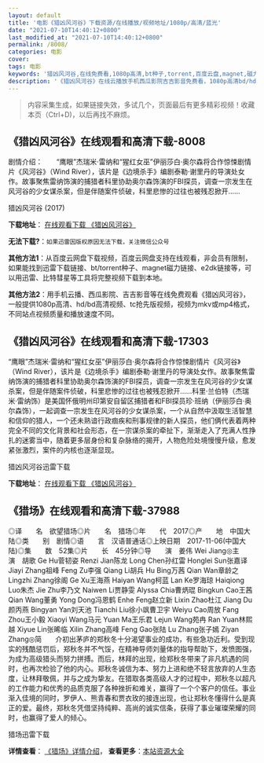 ```yaml
---
layout: default
title: '电影《猎凶风河谷》下载资源/在线播放/视频地址/1080p/高清/蓝光'
date: "2021-07-10T14:40:12+0800"
last_modified_at: "2021-07-10T14:40:12+0800"
permalink: /8008/
categories: 电影
cover:
tags: 电影
keywords: '猎凶风河谷,在线免费看,1080p高清,bt种子,torrent,百度云盘,magnet,磁力链,迅雷下载资源'
description: '《猎凶风河谷》在线云播放手机西瓜影院吉吉影音免费看，1080p高清bd/hd未删减完整版和tc抢先枪版，mkv/mp4格式，附带bt/torrent种子、magnet/磁力链、百度云盘、网盘资源迅雷下载链接'
---
```


>内容采集生成，如果链接失效，多试几个，页面最后有更多精彩视频！收藏本页（Ctrl+D)，以后再找不麻烦。


## 《猎凶风河谷》在线观看和高清下载-8008

剧情介绍：　　“鹰眼”杰瑞米·雷纳和“猩红女巫”伊丽莎白·奥尔森将合作惊悚剧情片《风河谷》（Wind River），该片是《边境杀手》编剧泰勒·谢里丹的导演处女作。故事聚焦雷纳饰演的捕猎者科里协助奥尔森饰演的FBI探员，调查一宗发生在风河谷的少女谋杀案，但是伴随案件侦破，科里悲惨的过往也被残忍掀开……


猎凶风河谷 (2017)

**下载地址**： [在线观看下载 《猎凶风河谷》](https://www.btbtdy.me/btdy/dy11540.html) 


**无法下载?**：`如果迅雷因版权原因无法下载，关注微信公众号 `

**其他方法1**：从百度云网盘下载视频，百度云网盘支持在线观看，非会员有限制，如果能找到迅雷下载链接、bt/torrent种子、magnet磁力链接、e2dk链接等，可以用迅雷、比特彗星等工具将完整视频下载到本地。

**其他方法2**：用手机云播、西瓜影院、吉吉影音等在线免费观看《猎凶风河谷》，一般提供1080p高清、hd/bd高清视频、tc抢先版视频，视频为mkv或mp4格式，不同站点视频质量和播放速度不同。


## 《猎凶风河谷》在线观看和高清下载-17303

“鹰眼”杰瑞米·雷纳和“猩红女巫”伊丽莎白·奥尔森将合作惊悚剧情片《风河谷》（Wind River），该片是《边境杀手》编剧泰勒·谢里丹的导演处女作。故事聚焦雷纳饰演的捕猎者科里协助奥尔森饰演的FBI探员，调查一宗发生在风河谷的少女谋杀案，但是伴随案件侦破，科里悲惨的过往也被残忍掀开……科里·兰伯特（杰瑞米·雷纳饰）是美国怀俄明州印第安自留区捕猎者和FBI探员珍·班纳（伊丽莎白·奥尔森饰），一起调查一宗发生在风河谷的少女谋杀案，一个从自然中汲取生活智慧和信仰的猎人，一个还未熟谙行政痼疾和刑事规律的新人探员，他们俩代表着两种完全不同的文化背景和社会形态，在一宗谋杀案的牵扯下，渐渐走入了充满人性挣扎的迷雾当中，随着更多层身份和复杂脉络的揭开，人物危险处境慢慢升级，愈发紧张激烈，案件的内核也逐渐显现。


猎凶风河谷迅雷下载

**下载地址**： [在线观看下载 《猎凶风河谷》](https://www.993dy.com//vod-detail-id-27766.html) 


## 《猎场》在线观看和高清下载-37988

◎译　　名　欲望猎场◎片　　名　猎场◎年　　代　2017◎产　　地　中国大陆◎类　　别　剧情◎语　　言　汉语普通话◎上映日期　2017-11-06(中国大陆)◎集　　数　52集◎片　　长　45分钟◎导　　演　姜伟 Wei Jiang◎主　　演　胡歌 Ge Hu菅韧姿 Renzi Jian陈龙 Long Chen孙红雷 Honglei Sun张嘉译 Jiayi Zhang祖峰 Feng Zu李强 Qiang Li胡兵 Hu Bing万茜 Qian Wan章龄之 Lingzhi Zhang徐阁 Ge Xu王海燕 Haiyan Wang柯蓝 Lan Ke罗海琼 Haiqiong Luo朱杰 Jie Zhu李乃文 Naiwen Li贾静雯 Alyssa Chia曹炳琨 Bingkun Cao王茜 Qian Wang董勇 Yong Dong冯恩鹤 Enhe Feng赵立新 Lixin Zhao杜江 Jiang Du颜丙燕 Bingyan Yan刘天池 Tianchi Liu徐小飒曹卫宇 Weiyu Cao周放 Fang Zhou王小毅 Xiaoyi Wang马元 Yuan Ma王乐君 Lejun Wang苑冉 Ran Yuan林熙越 Xiyue Lin张晞临 Xilin Zhang高峰 Feng Gao张陆 Lu Zhang张子嫣 Ziyan Zhang◎简　　介初出茅庐的郑秋冬十分渴望事业的成功，有些急功近利。受到现实的残酷惩罚后，郑秋冬并不气馁，在精神导师刘量体的指导帮助下，发愤图强，为成为高级猎头而努力拼搏。而后，林拜的出现，给郑秋冬带来了非凡机遇的同时，也再次检验了他的内心。郑秋冬诚信为本、努力上进和绝不轻言放弃的人生态度，让林拜敬佩，并与之成为挚友。在猎取各类高级人才的过程中，郑秋冬以超凡的工作能力和优秀的品质克服了各种挫折和难关，赢得了一个个客户的信任。事业渐入佳境的同时，罗伊人、熊青春和贾衣玫的接连出现，也让郑秋冬懂得什么是真正的爱。最终，郑秋冬凭借坚持纯粹、高尚的诚实信条，获得了事业璀璨荣耀的同时，也赢得了爱人的倾心。


猎场迅雷下载

**详情查看**： [《猎场》详情介绍](/movie/37988/)， **查看更多**：[本站资源大全](/movie/t/all/)


